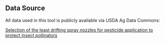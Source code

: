 ## Data Source

All data used in this tool is publicly available via USDA Ag Data Commons:

[Selection of the least drifting spray nozzles for pesticide application to protect insect pollinators](https://agdatacommons.nal.usda.gov/articles/dataset/Data_and_code_from_Selection_of_the_least_drifting_spray_nozzles_for_pesticide_application_to_protect_insect_pollinators/29132192/1)
